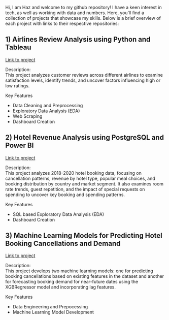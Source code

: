 Hi, I am Haz and welcome to my github repository! I have a keen interest in tech, as well as working with data and numbers. Here, you’ll find a collection of projects that showcase my skills. Below is a brief overview of each project with links to their respective repositories:

## 1) Airlines Review Analysis using Python and Tableau

[Link to project](https://github.com/hazwf/PortfolioProjects/tree/main/Airline%20Reviews%20Analysis)

Description:<br/>
This project analyzes customer reviews across different airlines to examine satisfaction levels, identify trends, and uncover factors influencing high or low ratings. 
	
Key Features
* Data Cleaning and Preprocessing
* Exploratory Data Analysis (EDA)
* Web Scraping
* Dashboard Creation

## 2) Hotel Revenue Analysis using PostgreSQL and Power BI

[Link to project](https://github.com/hazwf/PortfolioProjects/tree/main/Hotel%20Revenue%20Analysis)
   
Description:<br/>
This project analyzes 2018-2020 hotel booking data, focusing on cancellation patterns, revenue by hotel type, popular meal choices, and booking distribution by country and market segment. It also examines room rate trends, guest repetition, and the impact of special requests on spending to uncover key booking and spending patterns.

Key Features
* SQL based Exploratory Data Analysis (EDA)
* Dashboard Creation
  
## 3) Machine Learning Models for Predicting Hotel Booking Cancellations and Demand

[Link to project](https://github.com/hazwf/PortfolioProjects/tree/main/Predicting%20Hotel%20Booking%20Cancellations%20and%20Demand)

Description:<br/>
This project develops two machine learning models: one for predicting booking cancellations based on existing features in the dataset and another for forecasting booking demand for near-future dates using the XGBRegressor model and incorporating lag features.

Key Features
* Data Engineering and Prepocessing
* Machine Learning Model Development

   
